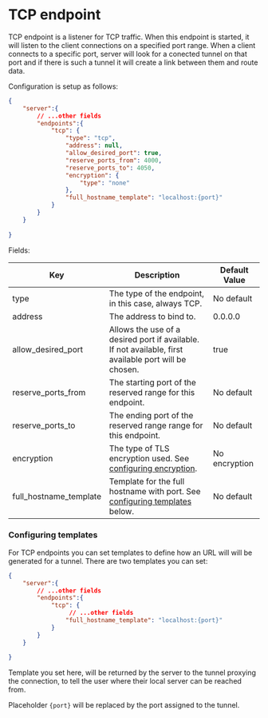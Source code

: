 # TCP endpoint

TCP endpoint is a listener for TCP traffic. When this endpoint is started, it will listen to the client connections on
a specified port range. When a client connects to a specific port, server will look for a conected tunnel on that port
and if there is such a tunnel it will create a link between them and route data.

Configuration is setup as follows:

```json
{
    "server":{
        // ...other fields
        "endpoints":{
            "tcp": {
                "type": "tcp",
                "address": null,
                "allow_desired_port": true,
                "reserve_ports_from": 4000,
                "reserve_ports_to": 4050,
                "encryption": {
                    "type": "none"
                },
                "full_hostname_template": "localhost:{port}"
            }
        }
    }
    
}
```

Fields:

| Key                    | Description                                                                                           | Default Value |
| ---------------------- | ----------------------------------------------------------------------------------------------------- | ------------- |
| type                   | The type of the endpoint, in this case, always TCP.                                                   | No default    |
| address                | The address to bind to.                                                                               | 0.0.0.0       |
| allow_desired_port     | Allows the use of a desired port if available. If not available, first available port will be chosen. | true          |
| reserve_ports_from     | The starting port of the reserved range for this endpoint.                                            | No default    |
| reserve_ports_to       | The ending port of the reserved range range for this endpoint.                                        | No default    |
| encryption             | The type of TLS encryption used. See [configuring encryption](./setting-up-encryption.md).            | No encryption |
| full_hostname_template | Template for the full hostname with port. See [configuring templates](#configuring-templates) below.  | No default    |



### Configuring templates

For TCP endpoints you can set templates to define how an URL will will be generated for a tunnel. There are two templates
you can set: 


```json
{
    "server":{
        // ...other fields
        "endpoints":{
            "tcp": {
                 // ...other fields
                "full_hostname_template": "localhost:{port}"
            }
        }
    }
    
}
```

Template you set here, will be returned by the server to the tunnel proxying the connection, to tell the user where
their local server can be reached from.

Placeholder `{port}` will be replaced by the port assigned to the tunnel.